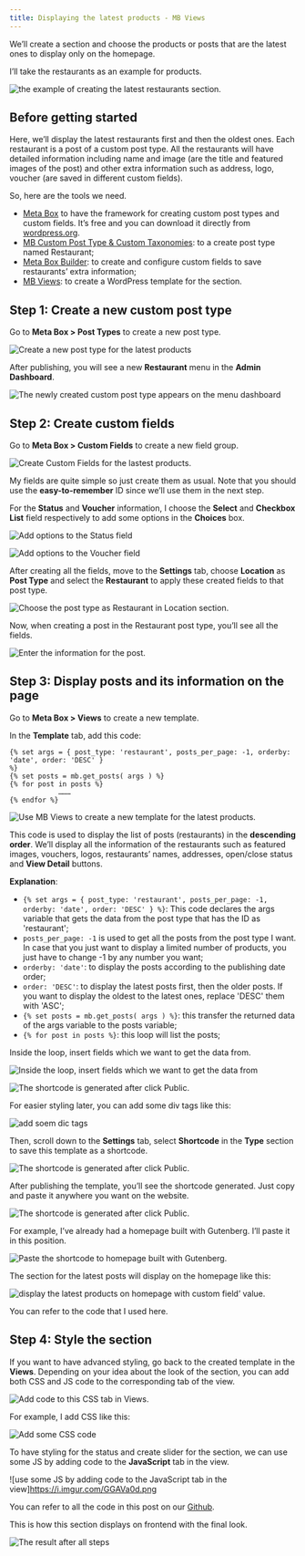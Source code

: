 ```yaml
---
title: Displaying the latest products - MB Views
---
```


We’ll create a section and choose the products or posts that are the latest ones to display only on the homepage.

I’ll take the restaurants as an example for products.

![the example of creating the latest restaurants section.](https://i.imgur.com/6EhYqsk.png)

## Before getting started

Here, we’ll display the latest restaurants first and then the oldest ones. Each restaurant is a post of a custom post type. All the restaurants will have detailed information including name and image (are the title and featured images of the post) and other extra information such as address, logo, voucher (are saved in different custom fields).

So, here are the tools we need.

* [Meta Box](https://metabox.io/) to have the framework for creating custom post types and custom fields. It’s free and you can download it directly from [wordpress.org](https://wordpress.org/plugins/meta-box/).
* [MB Custom Post Type & Custom Taxonomies](https://metabox.io/plugins/custom-post-type/): to a create post type named Restaurant;
* [Meta Box Builder](https://metabox.io/plugins/meta-box-builder/): to create and configure custom fields to save restaurants’ extra information;
* [MB Views](https://metabox.io/plugins/mb-views/): to create a WordPress template for the section.

## Step 1: Create a new custom post type

Go to **Meta Box > Post Types** to create a new post type.

![Create a new post type for the latest products](https://i.imgur.com/cIExZCY.png)

After publishing, you will see a new **Restaurant** menu in the **Admin Dashboard**.

![The newly created custom post type appears on the menu dashboard](https://i.imgur.com/Ip1pYfc.png)

## Step 2: Create custom fields

Go to **Meta Box > Custom Fields** to create a new field group.

![Create Custom Fields for the lastest products.](https://i.imgur.com/0XOJMvV.png)

My fields are quite simple so just create them as usual. Note that you should use the **easy-to-remember** ID since we’ll use them in the next step.

For the **Status** and **Voucher** information, I choose the **Select** and **Checkbox List** field respectively to add some options in the **Choices** box.

![Add options to the Status field](https://i.imgur.com/IZYsZlG.png)

![Add options to the Voucher field](https://i.imgur.com/zBcGWDw.png)

After creating all the fields, move to the **Settings** tab, choose **Location** as **Post Type** and select the **Restaurant** to apply these created fields to that post type.

![Choose the post type as Restaurant in Location section.](https://i.imgur.com/j8ix3Jc.png)

Now, when creating a post in the Restaurant post type, you’ll see all the fields.

![Enter the information for the post.](https://i.imgur.com/albVCmK.png)

## Step 3: Display posts and its information on the page

Go to **Meta Box > Views** to create a new template.

In the **Template** tab, add this code:
```
{% set args = { post_type: 'restaurant', posts_per_page: -1, orderby: 'date', order: 'DESC' } 
%}
{% set posts = mb.get_posts( args ) %}
{% for post in posts %}
            ………
{% endfor %} 
```
![Use MB Views to create a new template for the latest products.](https://i.imgur.com/njcRNNo.png)

This code is used to display the list of posts (restaurants) in the **descending order**. We’ll  display all the information of the restaurants such as featured images, vouchers, logos, restaurants’ names, addresses, open/close status and **View Detail** buttons.

**Explanation**:

* `{% set args = { post_type: 'restaurant', posts_per_page: -1, orderby: 'date', order: 'DESC' } %}`: This code declares the args variable that gets the data from the post type that has the ID as 'restaurant';
* `posts_per_page: -1` is used to get all the posts from the post type I want. In case that you just want to display a limited number of products, you just have to change -1 by any number you want;
* `orderby: 'date'`: to display the posts according to the publishing date order;
* `order: 'DESC'`: to display the latest posts first, then the older posts. If you want to display the oldest to the latest ones, replace 'DESC' them with 'ASC';
* `{% set posts = mb.get_posts( args ) %}`: this transfer the returned data of the args variable to the posts variable;
* `{% for post in posts %}`: this loop will list the posts;

Inside the loop, insert fields which we want to get the data from.

![Inside the loop, insert fields which we want to get the data from](https://i.imgur.com/B8TpKcm.gif)

![The shortcode is generated after click Public.](https://i.imgur.com/3tGFCK1.png)

For easier styling later, you can add some div tags like this:

![add soem dic tags](https://i.imgur.com/o4rmOuA.png)

Then, scroll down to the **Settings** tab, select **Shortcode** in the **Type** section to save this template as a shortcode.

![The shortcode is generated after click Public.](https://i.imgur.com/mmq9xkW.png)

After publishing the template, you’ll see the shortcode generated. Just copy and paste it anywhere you want on the website.

![The shortcode is generated after click Public.](https://i.imgur.com/hBWD7NI.png)

For example, I’ve already had a homepage built with Gutenberg. I’ll paste it in this position.

![Paste the shortcode to homepage built with Gutenberg.](https://i.imgur.com/rVPA1aE.png)

The section for the latest posts will display on the homepage like this:

![ display the latest products on homepage with custom field’ value.](https://i.imgur.com/1KWIwxo.gif)

You can refer to the code that I used here.

## Step 4: Style the section

If you want to have advanced styling, go back to the created template in the **Views**. Depending on your idea about the look of the section, you can add both CSS and JS code to the corresponding tab of the view.

![Add code to this CSS tab in Views.](https://i.imgur.com/KwDRokj.png)

For example, I add CSS like this:

![Add some CSS code](https://i.imgur.com/4TxsHPb.png)

To have styling for the status and create slider for the section, we can use some JS by adding code to the **JavaScript** tab in the view.

![use some JS by adding code to the JavaScript tab in the view]https://i.imgur.com/GGAVa0d.png

You can refer to all the code in this post on our [Github](https://github.com/wpmetabox/tutorials/tree/master/display-latest-posts-with-MB-Views).

This is how this section displays on frontend with the final look.

![The result after all steps](https://i.imgur.com/r1RmxjF.gif)



